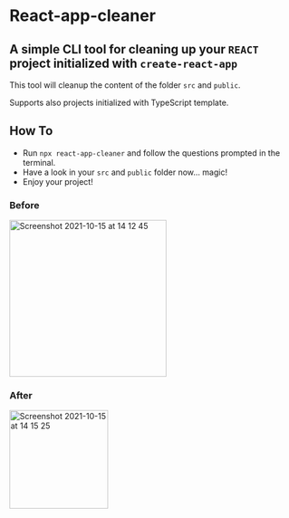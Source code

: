 # React-app-cleaner

## A simple CLI tool for cleaning up your `REACT` project initialized with `create-react-app`

This tool will cleanup the content of the folder `src` and `public`.

Supports also projects initialized with TypeScript template.

## How To

- Run `npx react-app-cleaner` and follow the questions prompted in the terminal.
- Have a look in your `src` and `public` folder now... magic!
- Enjoy your project!

### Before 

<img width="277" alt="Screenshot 2021-10-15 at 14 12 45" src="https://user-images.githubusercontent.com/48840210/137485622-810df0a0-7b8d-46b9-a07e-049b0d48beff.png">

### After

<img width="174" alt="Screenshot 2021-10-15 at 14 15 25" src="https://user-images.githubusercontent.com/48840210/137485648-5add65d6-9d03-4250-9938-19806cb95e7d.png">

